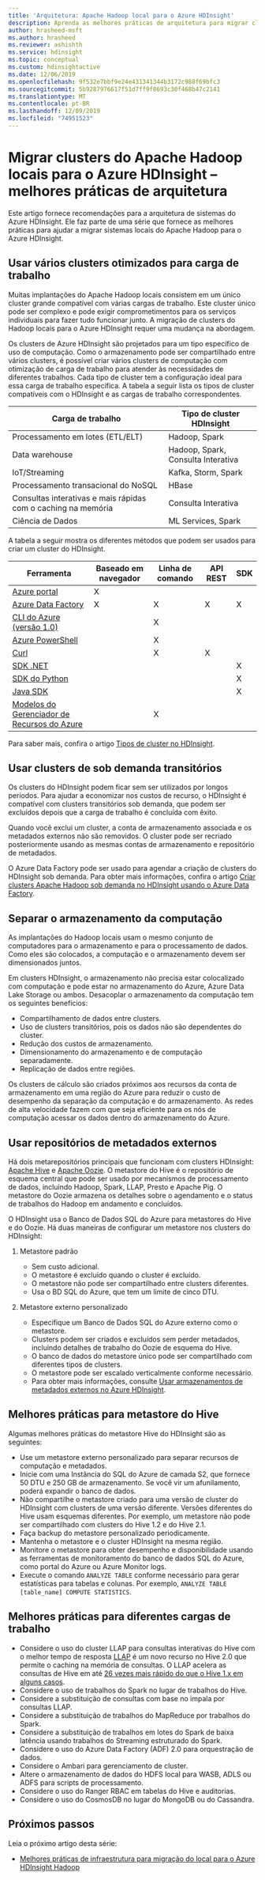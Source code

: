 ```yaml
---
title: 'Arquitetura: Apache Hadoop local para o Azure HDInsight'
description: Aprenda as melhores práticas de arquitetura para migrar clusters do Hadoop locais para o Azure HDInsight.
author: hrasheed-msft
ms.author: hrasheed
ms.reviewer: ashishth
ms.service: hdinsight
ms.topic: conceptual
ms.custom: hdinsightactive
ms.date: 12/06/2019
ms.openlocfilehash: 9f532e7bbf9e24e431341344b3172c988f69bfc3
ms.sourcegitcommit: 5b9287976617f51d7ff9f8693c30f468b47c2141
ms.translationtype: MT
ms.contentlocale: pt-BR
ms.lasthandoff: 12/09/2019
ms.locfileid: "74951523"
---
```

# <a name="migrate-on-premises-apache-hadoop-clusters-to-azure-hdinsight---architecture-best-practices"></a>Migrar clusters do Apache Hadoop locais para o Azure HDInsight – melhores práticas de arquitetura

Este artigo fornece recomendações para a arquitetura de sistemas do Azure HDInsight. Ele faz parte de uma série que fornece as melhores práticas para ajudar a migrar sistemas locais do Apache Hadoop para o Azure HDInsight.

## <a name="use-multiple-workload-optimized-clusters"></a>Usar vários clusters otimizados para carga de trabalho

Muitas implantações do Apache Hadoop locais consistem em um único cluster grande compatível com várias cargas de trabalho. Este cluster único pode ser complexo e pode exigir comprometimentos para os serviços individuais para fazer tudo funcionar junto. A migração de clusters do Hadoop locais para o Azure HDInsight requer uma mudança na abordagem.

Os clusters de Azure HDInsight são projetados para um tipo específico de uso de computação. Como o armazenamento pode ser compartilhado entre vários clusters, é possível criar vários clusters de computação com otimização de carga de trabalho para atender às necessidades de diferentes trabalhos. Cada tipo de cluster tem a configuração ideal para essa carga de trabalho específica. A tabela a seguir lista os tipos de cluster compatíveis com o HDInsight e as cargas de trabalho correspondentes.

|Carga de trabalho|Tipo de cluster HDInsight|
|---|---|
|Processamento em lotes (ETL/ELT)|Hadoop, Spark|
|Data warehouse|Hadoop, Spark, Consulta Interativa|
|IoT/Streaming|Kafka, Storm, Spark|
|Processamento transacional do NoSQL|HBase|
|Consultas interativas e mais rápidas com o caching na memória|Consulta Interativa|
|Ciência de Dados|ML Services, Spark|

A tabela a seguir mostra os diferentes métodos que podem ser usados para criar um cluster do HDInsight.

|Ferramenta|Baseado em navegador|Linha de comando|API REST|SDK|
|---|---|---|---|---|
|[Azure portal](../hdinsight-hadoop-create-linux-clusters-portal.md)|X||||
|[Azure Data Factory](../hdinsight-hadoop-create-linux-clusters-adf.md)|X|X|X|X|
|[CLI do Azure (versão 1.0)](../hdinsight-hadoop-create-linux-clusters-azure-cli.md)||X|||
|[Azure PowerShell](../hdinsight-hadoop-create-linux-clusters-azure-powershell.md)||X|||
|[Curl](../hdinsight-hadoop-create-linux-clusters-curl-rest.md)||X|X||
|[SDK .NET](../hdinsight-hadoop-create-linux-clusters-dotnet-sdk.md)||||X|
|[SDK do Python](https://docs.microsoft.com/python/api/overview/azure/hdinsight?view=azure-python)||||X|
|[Java SDK](https://docs.microsoft.com/java/api/overview/azure/hdinsight?view=azure-java-stable)||||X|
|[Modelos do Gerenciador de Recursos do Azure](../hdinsight-hadoop-create-linux-clusters-arm-templates.md)||X|||

Para saber mais, confira o artigo [Tipos de cluster no HDInsight](../hadoop/apache-hadoop-introduction.md).

## <a name="use-transient-on-demand-clusters"></a>Usar clusters de sob demanda transitórios

Os clusters do HDInsight podem ficar sem ser utilizados por longos períodos. Para ajudar a economizar nos custos de recurso, o HDInsight é compatível com clusters transitórios sob demanda, que podem ser excluídos depois que a carga de trabalho é concluída com êxito.

Quando você exclui um cluster, a conta de armazenamento associada e os metadados externos não são removidos. O cluster pode ser recriado posteriormente usando as mesmas contas de armazenamento e repositório de metadados.

O Azure Data Factory pode ser usado para agendar a criação de clusters do HDInsight sob demanda. Para obter mais informações, confira o artigo [Criar clusters Apache Hadoop sob demanda no HDInsight usando o Azure Data Factory](../hdinsight-hadoop-create-linux-clusters-adf.md).

## <a name="decouple-storage-from-compute"></a>Separar o armazenamento da computação

As implantações do Hadoop locais usam o mesmo conjunto de computadores para o armazenamento e para o processamento de dados. Como eles são colocados, a computação e o armazenamento devem ser dimensionados juntos.

Em clusters HDInsight, o armazenamento não precisa estar colocalizado com computação e pode estar no armazenamento do Azure, Azure Data Lake Storage ou ambos. Desacoplar o armazenamento da computação tem os seguintes benefícios:

- Compartilhamento de dados entre clusters.
- Uso de clusters transitórios, pois os dados não são dependentes do cluster.
- Redução dos custos de armazenamento.
- Dimensionamento do armazenamento e de computação separadamente.
- Replicação de dados entre regiões.

Os clusters de cálculo são criados próximos aos recursos da conta de armazenamento em uma região do Azure para reduzir o custo de desempenho da separação da computação e do armazenamento. As redes de alta velocidade fazem com que seja eficiente para os nós de computação acessar os dados dentro do armazenamento do Azure.

## <a name="use-external-metadata-stores"></a>Usar repositórios de metadados externos

Há dois metarepositórios principais que funcionam com clusters HDInsight: [Apache Hive](https://hive.apache.org/) e [Apache Oozie](https://oozie.apache.org/). O metastore do Hive é o repositório de esquema central que pode ser usado por mecanismos de processamento de dados, incluindo Hadoop, Spark, LLAP, Presto e Apache Pig. O metastore do Oozie armazena os detalhes sobre o agendamento e o status de trabalhos do Hadoop em andamento e concluídos.

O HDInsight usa o Banco de Dados SQL do Azure para metastores do Hive e do Oozie. Há duas maneiras de configurar um metastore nos clusters do HDInsight:

1. Metastore padrão

    - Sem custo adicional.
    - O metastore é excluído quando o cluster é excluído.
    - O metastore não pode ser compartilhado entre clusters diferentes.
    - Usa o BD SQL do Azure, que tem um limite de cinco DTU.

1. Metastore externo personalizado

    - Especifique um Banco de Dados SQL do Azure externo como o metastore.
    - Clusters podem ser criados e excluídos sem perder metadados, incluindo detalhes de trabalho do Oozie de esquema do Hive.
    - O banco de dados do metastore único pode ser compartilhado com diferentes tipos de clusters.
    - O metastore pode ser escalado verticalmente conforme necessário.
    - Para obter mais informações, consulte [Usar armazenamentos de metadados externos no Azure HDInsight](../hdinsight-use-external-metadata-stores.md).

## <a name="best-practices-for-hive-metastore"></a>Melhores práticas para metastore do Hive

Algumas melhores práticas do metastore Hive do HDInsight são as seguintes:

- Use um metastore externo personalizado para separar recursos de computação e metadados.
- Inicie com uma Instância do SQL do Azure de camada S2, que fornece 50 DTU e 250 GB de armazenamento. Se você vir um afunilamento, poderá expandir o banco de dados.
- Não compartilhe o metastore criado para uma versão de cluster do HDInsight com clusters de uma versão diferente. Versões diferentes do Hive usam esquemas diferentes. Por exemplo, um metastore não pode ser compartilhado com clusters do Hive 1.2 e do Hive 2.1.
- Faça backup do metastore personalizado periodicamente.
- Mantenha o metastore e o cluster HDInsight na mesma região.
- Monitore o metastore para obter desempenho e disponibilidade usando as ferramentas de monitoramento do banco de dados SQL do Azure, como portal do Azure ou Azure Monitor logs.
- Execute o comando `ANALYZE TABLE` conforme necessário para gerar estatísticas para tabelas e colunas. Por exemplo, `ANALYZE TABLE [table_name] COMPUTE STATISTICS`.

## <a name="best-practices-for-different-workloads"></a>Melhores práticas para diferentes cargas de trabalho

- Considere o uso do cluster LLAP para consultas interativas do Hive com o melhor tempo de resposta [LLAP](https://cwiki.apache.org/confluence/display/Hive/LLAP) é um novo recurso no Hive 2.0 que permite o caching na memória de consultas. O LLAP acelera as consultas de Hive em até [26 vezes mais rápido do que o Hive 1.x em alguns casos](https://hortonworks.com/blog/announcing-apache-hive-2-1-25x-faster-queries-much/).
- Considere o uso de trabalhos do Spark no lugar de trabalhos do Hive.
- Considere a substituição de consultas com base no impala por consultas LLAP.
- Considere a substituição de trabalhos do MapReduce por trabalhos do Spark.
- Considere a substituição de trabalhos em lotes do Spark de baixa latência usando trabalhos do Streaming estruturado do Spark.
- Considere o uso do Azure Data Factory (ADF) 2.0 para orquestração de dados.
- Considere o Ambari para gerenciamento de cluster.
- Altere o armazenamento de dados do HDFS local para WASB, ADLS ou ADFS para scripts de processamento.
- Considere o uso do Ranger RBAC em tabelas do Hive e auditorias.
- Considere o uso do CosmosDB no lugar do MongoDB ou do Cassandra.

## <a name="next-steps"></a>Próximos passos

Leia o próximo artigo desta série:

- [Melhores práticas de infraestrutura para migração do local para o Azure HDInsight Hadoop](apache-hadoop-on-premises-migration-best-practices-infrastructure.md)
